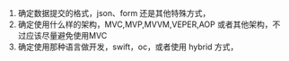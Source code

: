 1. 确定数据提交的格式，json、form 还是其他特殊方式，
2. 确定使用什么样的架构，MVC,MVP,MVVM,VEPER,AOP 或者其他架构，不过应该尽量避免使用MVC
3. 确定使用那种语言做开发，swift，oc，或者使用 hybrid 方式，